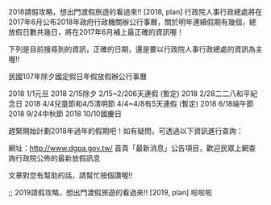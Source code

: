 2018請假攻略，想出門渡假旅遊的看過來!!
[2018, plan]
行政院人事行政總處將在2017年6月公布2018年政府行政機關辦公行事曆，關於明年連續假期有幾個，總放假日數共幾日，將在2017年6月補上最正確的資訊喔！

下列是目前搜尋到的資訊，正確的日期，還是要以行政院人事行政總處的資訊為主喔!!

民國107年除夕國定假日年假放假辦公行事曆

2018 1/1元旦
2018 2/15除夕    2/15~2/206天連假 (暫定)
2018 2/28二二八和平紀念日
2018 4/4兒童節和4/5清明節   4/4~4/8有5天連假 (暫定)
2018 6/18端午節
2018 9/24中秋節
2018 10/10國慶日

趕緊開始計劃2018年過年的假期吧！如有疑問，可透過以下資訊進行查詢：

網址：http://www.dgpa.gov.tw/  首頁「最新消息」公告項目，歡迎民眾上網查詢行政院公佈的最新放假訊息

文章對您有幫助的話，請幫忙按個讚喔!!

;;
2019請假攻略，想出門渡假旅遊的看過來!!
[2019, plan]
啦啦啦
